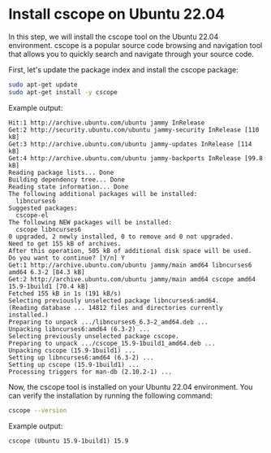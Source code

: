 # Install cscope on Ubuntu 22.04

In this step, we will install the cscope tool on the Ubuntu 22.04 environment. cscope is a popular source code browsing and navigation tool that allows you to quickly search and navigate through your source code.

First, let's update the package index and install the cscope package:

```bash
sudo apt-get update
sudo apt-get install -y cscope
```

Example output:

```
Hit:1 http://archive.ubuntu.com/ubuntu jammy InRelease
Get:2 http://security.ubuntu.com/ubuntu jammy-security InRelease [110 kB]
Get:3 http://archive.ubuntu.com/ubuntu jammy-updates InRelease [114 kB]
Get:4 http://archive.ubuntu.com/ubuntu jammy-backports InRelease [99.8 kB]
Reading package lists... Done
Building dependency tree... Done
Reading state information... Done
The following additional packages will be installed:
  libncurses6
Suggested packages:
  cscope-el
The following NEW packages will be installed:
  cscope libncurses6
0 upgraded, 2 newly installed, 0 to remove and 0 not upgraded.
Need to get 155 kB of archives.
After this operation, 505 kB of additional disk space will be used.
Do you want to continue? [Y/n] Y
Get:1 http://archive.ubuntu.com/ubuntu jammy/main amd64 libncurses6 amd64 6.3-2 [84.3 kB]
Get:2 http://archive.ubuntu.com/ubuntu jammy/main amd64 cscope amd64 15.9-1build1 [70.4 kB]
Fetched 155 kB in 1s (191 kB/s)
Selecting previously unselected package libncurses6:amd64.
(Reading database ... 14812 files and directories currently installed.)
Preparing to unpack .../libncurses6_6.3-2_amd64.deb ...
Unpacking libncurses6:amd64 (6.3-2) ...
Selecting previously unselected package cscope.
Preparing to unpack .../cscope_15.9-1build1_amd64.deb ...
Unpacking cscope (15.9-1build1) ...
Setting up libncurses6:amd64 (6.3-2) ...
Setting up cscope (15.9-1build1) ...
Processing triggers for man-db (2.10.2-1) ...
```

Now, the cscope tool is installed on your Ubuntu 22.04 environment. You can verify the installation by running the following command:

```bash
cscope --version
```

Example output:

```
cscope (Ubuntu 15.9-1build1) 15.9
```
